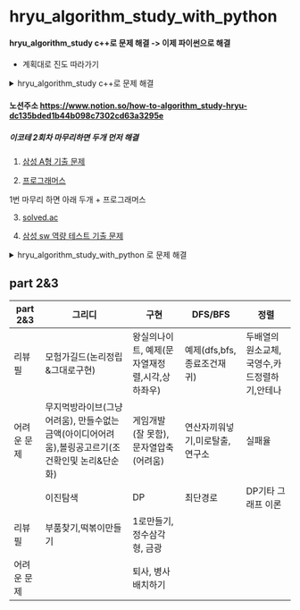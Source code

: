 # hryu_algorithm_study_with_python


#### hryu_algorithm_study c++로 문제 해결 -> 이제 파이썬으로 해결
- 계획대로 진도 따라가기

<details>
<summary>hryu_algorithm_study c++로 문제 해결</summary>
<div markdown="1">


# 1회 


## part 2

| part 2      | 그리디                             | 구현                        | DFS/BFS                  | 정렬                                |
| ----------- | ---------------------------------- | --------------------------- | ------------------------ | ----------------------------------- |
| 리뷰필      | 1이될때까지, 곱하기혹은더하기      |                             | 미로탈출, 음료수얼려먹기 | 계수정렬, 선택정렬, 삽입정렬        |
| 어려운 문제 |                                    |                             |                          | 퀵정렬, 성적이 낮은순서대로출력하기 |
|             | 이진탐색                           | DP                          | 최단경로                 | 기타 그래프 이론                    |
| 리뷰필      | 떡볶이떡만들기, 부품찾기(여러방법) | 게임 개발                   |       예제_간단한다익스트라, 예제_개선된다익스트라 , 예제_플로이드와샬                 |                                     |
| 어려운 문제 |                                    | 1로만들기, 효율적인화폐구성 |                          |                                     |



## part 3

| part 3      | 그리디                                                       | 구현                                               | DFS/BFS                                                      | 정렬           |
| ----------- | ------------------------------------------------------------ | -------------------------------------------------- | ------------------------------------------------------------ | -------------- |
| 리뷰필 문제 | 만들수없는금액, 문자열뒤집기, 볼링공고르기, 곱하기혹은더하기, 모험가길드 | 문자열압축                                         | 연구소, 연산자끼워넣기                              |       국영수, 카드정렬하기          |
| 못 푼 문제  | 무지먹방라이브                                               | 자물쇠와열쇠, 뱀, 기둥과보설치, 치킨배달, 외벽점검 | 특정거리의도시찾기, 경쟁적전염, 괄호변환, 감시피하기, 인구이동, 블록이동하기 |       안테나,실패율         |
|             | 이진탐색                                                     | DP                                                 | 최단경로                                                     | 기타그래프이론 |
| 리뷰필 문제 | 고정점찾기,정렬된배열에서특정수의개수구하기                                                             |                 정수삼각형                                   |                                                              |                |
| 못 푼 문제  | 공유기설치,가사검색                                                             |                                                    |                                                              |                |

# 2회 


## part 2&3

| part 2&3      | 그리디   | 구현 | DFS/BFS  | 정렬               |
| ----------- | -------- | ---- | -------- | ------------------ |
| 리뷰필      | 만들수없는금액, 볼링공고르기(외워야할유형?인듯)         |  왕실의나이트, 예제(문자열재정렬,시각,상하좌우)    |  dfs,bfs,음료수얼려먹기 ,N-QUEEN,특정거리도시찾기      |                    |
| 어려운 문제 | 무지먹방라이브         | 게임개발,문자열압축    |  연산자끼워넣기,미로탈출,연구소       |                    |
|             | 이진탐색 | DP   | 최단경로 | DP기타 그래프 이론 |
| 리뷰필      |          |      |          |                    |
| 어려운 문제 |          |      |          |                    |



</div>
</details>

#### 노션주소 https://www.notion.so/how-to-algorithm_study-hryu-dc135bded1b44b098c7302cd63a3295e

##### 이코테 2회차 마무리하면 두개 먼저 해결

1. [삼성 A형 기출 문제](https://www.acmicpc.net/workbook/view/2771)

2. [프로그래머스](https://programmers.co.kr/learn/challenges)

1번 마무리 하면 아래 두개 + 프로그래머스

3. [solved.ac](https://solved.ac/problems/level/11)

4. [삼성 sw 역량 테스트 기출 문제](https://www.acmicpc.net/workbook/view/1152)




<details>
<summary>hryu_algorithm_study_with_python 로 문제 해결</summary>
<div markdown="1">


## 0310

- 정렬

  - part2
    - 예제
    - 위에서아래로
    - 성적이낮은순서대로
    - 두배열의원소교체

  - part3
    - 국영수
    - 카드정렬하기


## 0311

- 정렬
  - part3
    - 안테나
    - 실패율  
- 이진탐색
  - part2
    -  예제
    - 부품찾기
    - 떡볶이만들기
- dp
  - part2
    - 예제
    - 1로만들기
    
## 0315

- dp
  - part3
    - 정수삼각형
    - 퇴사

## 0316

- dp
  - part3
    - 금광
    - 병사배치하기

## 0317

- 그리디
  - part2
    - 1로만들기

## 0318

- 그리디
  - part3
    - 곱하기혹은더하기
    - 만들수없는금액
    - 모험가길드
    - 문자열뒤집기
    - 볼링공고르기

## 0319

- 그리디
  - part3
    - 무지먹방라이브(나중에 다시 => 넘어려움)

- 구현
  - part2
    - 예제
    - 게임개발(잘 못함 turn left )
    - 왕실의나이트
  - part3
    - 문자열압축
    - 럭키스트레이트
  
- dfs_bfs

  - part2

    - 예제_종료조건있는재귀
    - 예제_팩토리얼
    - 예제_인접리스트
    - 예제_dfs (로직을 외우자)
    - 예제_bfs (로직을 외우자)

    

</div>
</details>    


## part 2&3

| part 2&3    | 그리디                                                       | 구현                                           | DFS/BFS                        | 정렬                                        |
| ----------- | ------------------------------------------------------------ | ---------------------------------------------- | ------------------------------ | ------------------------------------------- |
| 리뷰필      | 모험가길드(논리정립&그대로구현)                              | 왕실의나이트, 예제(문자열재정렬,시각,상하좌우) | 예제(dfs,bfs,종료조건재귀)     | 두배열의원소교체,국영수,카드정렬하기,안테나 |
| 어려운 문제 | 무지먹방라이브(그냥어려움), 만들수없는금액(아이디어어려움),볼링공고르기(조건확인및 논리&단순화) | 게임개발(잘 못함), 문자열압축(어려움)          | 연산자끼워넣기,미로탈출,연구소 | 실패율                                      |
|             | 이진탐색                                                     | DP                                             | 최단경로                       | DP기타 그래프 이론                          |
| 리뷰필      | 부품찾기,떡볶이만들기                                        | 1로만들기, 정수삼각형, 금광                    |                                |                                             |
| 어려운 문제 |                                                              | 퇴사, 병사배치하기                             |                                |                                             |